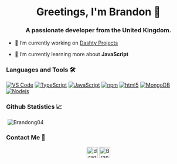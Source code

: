 <h1 align="center">Greetings, I'm Brandon 👋</h1>
<h3 align="center">A passionate developer from the United Kingdom.</h3>

- 🔭 I’m currently working on [Dashty Projects](https://github.com/Dashty-Dev)

- 🌱 I’m currently learning more about **JavaScript**

### Languages and Tools 🛠️

[<img alt="VS Code" src="https://img.shields.io/badge/-VS%20Code-007ACC?style=flat-square&logo=visual%20studio%20code&logoColor=white" />](https://code.visualstudio.com/)
[<img alt="TypeScript" src="https://img.shields.io/badge/-TypeScript-007ACC?style=flat-square&logo=typescript&logoColor=white" />](https://www.typescriptlang.org/) 
[<img alt="JavaScript" src="https://img.shields.io/badge/-JavaScript-F7DF1E?style=flat-square&logo=javascript&logoColor=white" />](https://developer.mozilla.org/en-US/docs/Web/JavaScript) 
[<img alt="npm" src="https://img.shields.io/badge/-NPM-CB3837?style=flat-square&logo=npm&logoColor=white" />](https://npmjs.org/~wykerd) 
[<img alt="html5" src="https://img.shields.io/badge/-HTML5-E34F26?style=flat-square&logo=html5&logoColor=white" />](https://developer.mozilla.org/en-US/docs/Web/Guide/HTML/HTML5) 
[<img alt="MongoDB" src="https://img.shields.io/badge/-MongoDB-13aa52?style=flat-square&logo=mongodb&logoColor=white" />](https://www.mongodb.com/) 
[<img alt="Nodejs" src="https://img.shields.io/badge/-Nodejs-43853d?style=flat-square&logo=Node.js&logoColor=white" />](https://nodejs.dev/)

### Github Statistics 📈
<p>&nbsp;<img align="center" src="https://github-readme-stats.vercel.app/api?username=Brandong04&show_icons=true" alt="Brandong04" /></p>

### Contact Me 📮
<p align="center"> 
<a href="https://twitter.com/dragonfire1859" target="blank"><img align="center" src="https://cdn.jsdelivr.net/npm/simple-icons@3.0.1/icons/twitter.svg" alt="dragonfire1859" height="30" width="30" /></a>
<a href="https://twitter.com/dragonfire1859" target="blank"><img align="center" src="https://cdn.jsdelivr.net/npm/simple-icons@3.0.1/icons/github.svg" alt="Brandong04" height="30" width="30" /></a>
</p>
